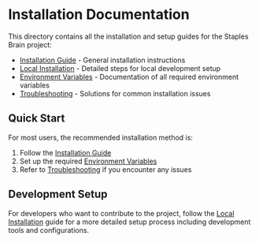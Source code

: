 # Installation Documentation

This directory contains all the installation and setup guides for the Staples Brain project:

- [Installation Guide](./INSTALLATION_GUIDE.md) - General installation instructions
- [Local Installation](./LOCAL_INSTALLATION.md) - Detailed steps for local development setup
- [Environment Variables](./ENVIRONMENT_VARIABLES.md) - Documentation of all required environment variables
- [Troubleshooting](./TROUBLESHOOTING.md) - Solutions for common installation issues

## Quick Start

For most users, the recommended installation method is:

1. Follow the [Installation Guide](./INSTALLATION_GUIDE.md)
2. Set up the required [Environment Variables](./ENVIRONMENT_VARIABLES.md)
3. Refer to [Troubleshooting](./TROUBLESHOOTING.md) if you encounter any issues

## Development Setup

For developers who want to contribute to the project, follow the [Local Installation](./LOCAL_INSTALLATION.md) guide
for a more detailed setup process including development tools and configurations.

